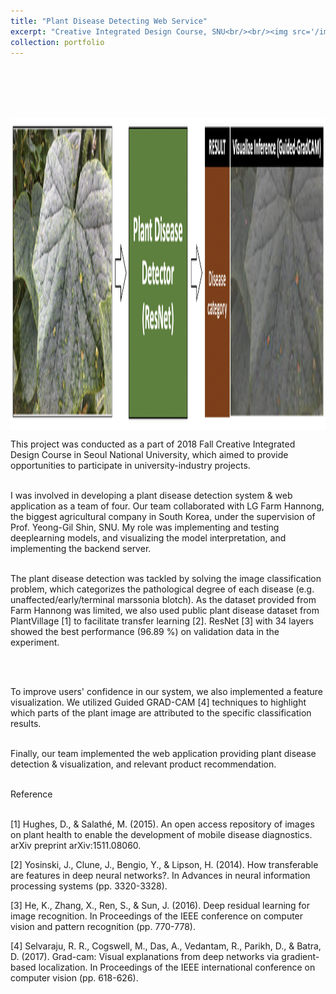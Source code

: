 ```yaml
---
title: "Plant Disease Detecting Web Service"
excerpt: "Creative Integrated Design Course, SNU<br/><br/><img src='/images/Farmhannong.png' align='middle' width='1000' height='700'>"
collection: portfolio
---
```


<br><br><br><br>

<img src='/images/Farmhannong.png' align='middle' width='700' height='500'>

<p style="text-align:justify;">

This project was conducted as a part of 2018 Fall Creative Integrated Design Course in Seoul National University, which aimed to provide opportunities to participate in university-industry projects. <br><br>

I was involved in developing a plant disease detection system & web application as a team of four. Our team collaborated with LG Farm Hannong, the biggest agricultural company in South Korea, under the supervision of Prof. Yeong-Gil Shin, SNU. My role was implementing and testing deeplearning models, and visualizing the model interpretation, and implementing the backend server. <br><br>

The plant disease detection was tackled by solving the image classification problem, which categorizes the pathological degree of each disease (e.g. unaffected/early/terminal marssonia blotch). As the dataset provided from Farm Hannong was limited, we also used public plant disease dataset from PlantVillage [1] to facilitate transfer learning [2]. ResNet [3] with 34 layers showed the best performance (96.89 %) on validation data in the experiment. 

<br><br>

To improve users' confidence in our system, we also implemented a feature visualization. We utilized Guided GRAD-CAM [4] techniques to highlight which parts of the plant image are attributed to the specific classification results. <br><br>

Finally, our team implemented the web application providing plant disease detection & visualization, and relevant product recommendation. <br><br>


</p>


<!--plantvillage refer. https://arxiv.org/abs/1511.08060 -->

Reference <br><br>

[1] Hughes, D., & Salathé, M. (2015). An open access repository of images on plant health to enable the development of mobile disease diagnostics. arXiv preprint arXiv:1511.08060. <br>

[2] Yosinski, J., Clune, J., Bengio, Y., & Lipson, H. (2014). How transferable are features in deep neural networks?. In Advances in neural information processing systems (pp. 3320-3328).<br>

[3] He, K., Zhang, X., Ren, S., & Sun, J. (2016). Deep residual learning for image recognition. In Proceedings of the IEEE conference on computer vision and pattern recognition (pp. 770-778). <br>

[4] Selvaraju, R. R., Cogswell, M., Das, A., Vedantam, R., Parikh, D., & Batra, D. (2017). Grad-cam: Visual explanations from deep networks via gradient-based localization. In Proceedings of the IEEE international conference on computer vision (pp. 618-626).
